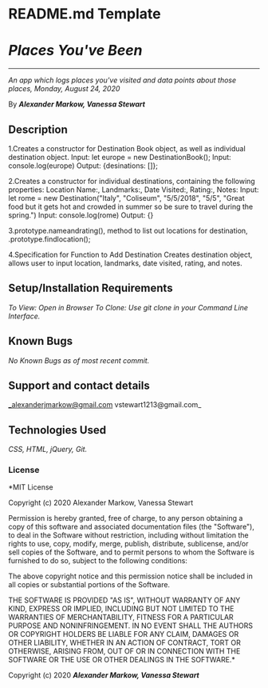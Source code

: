 # README.md Template

# _Places You've Been_

---

_An app which logs places you've visited and data points about those places, Monday, August 24, 2020_

By **_Alexander Markow, Vanessa Stewart_**

## Description

1.Creates a constructor for Destination Book object, as well as individual destination object.
Input: let europe = new DestinationBook();
Input: console.log(europe)
Output: {desinations: []};

2.Creates a constructor for individual destinations, containing the following properties:
Location Name:, Landmarks:, Date Visited:, Rating:, Notes:
Input: let rome = new Destination("Italy", "Coliseum", "5/5/2018", "5/5", "Great food but it gets hot and crowded in summer so be sure to travel during the spring.")
Input: console.log(rome)
Output: {}

3.prototype.nameandrating(), method to list out locations for destination, .prototype.findlocation();

4.Specification for Function to Add Destination
Creates destination object, allows user to input location, landmarks, date visited, rating, and notes.

## Setup/Installation Requirements

_To View: Open in Browser To Clone: Use git clone in your Command Line Interface._

## Known Bugs

_No Known Bugs as of most recent commit._

## Support and contact details

_alexanderjmarkow@gmail.com
vstewart1213@gmail.com_

## Technologies Used

_CSS, HTML, jQuery, Git._

### License

\*MIT License

Copyright (c) 2020 Alexander Markow, Vanessa Stewart

Permission is hereby granted, free of charge, to any person obtaining a copy
of this software and associated documentation files (the "Software"), to deal
in the Software without restriction, including without limitation the rights
to use, copy, modify, merge, publish, distribute, sublicense, and/or sell
copies of the Software, and to permit persons to whom the Software is
furnished to do so, subject to the following conditions:

The above copyright notice and this permission notice shall be included in all
copies or substantial portions of the Software.

THE SOFTWARE IS PROVIDED "AS IS", WITHOUT WARRANTY OF ANY KIND, EXPRESS OR
IMPLIED, INCLUDING BUT NOT LIMITED TO THE WARRANTIES OF MERCHANTABILITY,
FITNESS FOR A PARTICULAR PURPOSE AND NONINFRINGEMENT. IN NO EVENT SHALL THE
AUTHORS OR COPYRIGHT HOLDERS BE LIABLE FOR ANY CLAIM, DAMAGES OR OTHER
LIABILITY, WHETHER IN AN ACTION OF CONTRACT, TORT OR OTHERWISE, ARISING FROM,
OUT OF OR IN CONNECTION WITH THE SOFTWARE OR THE USE OR OTHER DEALINGS IN THE
SOFTWARE.\*

Copyright (c) 2020 **_Alexander Markow, Vanessa Stewart_**
